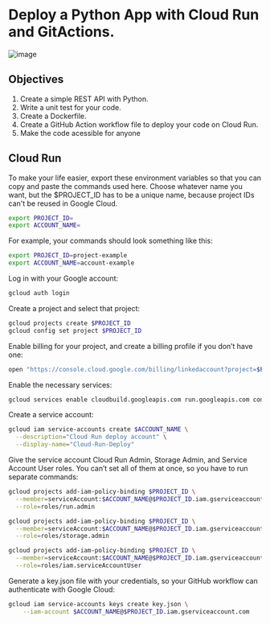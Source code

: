 # Deploy a Python App with Cloud Run and GitActions.

![image](https://user-images.githubusercontent.com/32203163/166609659-73bd9d2a-7dcc-4185-bdd8-4902824c14c1.png)

## Objectives
1. Create a simple REST API with Python.
2. Write a unit test for your code.
3. Create a Dockerfile.
4. Create a GitHub Action workflow file to deploy your code on Cloud Run.
5. Make the code acessible for anyone

## Cloud Run
To make your life easier, export these environment variables so that you can copy and paste the commands used here. Choose whatever name you want, but the $PROJECT_ID has to be a unique name, because project IDs can't be reused in Google Cloud.

```bash
export PROJECT_ID=
export ACCOUNT_NAME=
```

For example, your commands should look something like this:
```bash
export PROJECT_ID=project-example
export ACCOUNT_NAME=account-example
```

Log in with your Google account:
```bash
gcloud auth login
```

Create a project and select that project:
```bash
gcloud projects create $PROJECT_ID
gcloud config set project $PROJECT_ID
```
Enable billing for your project, and create a billing profile if you don’t have one:
```bash
open "https://console.cloud.google.com/billing/linkedaccount?project=$PROJECT_ID"
```

Enable the necessary services:

```bash
gcloud services enable cloudbuild.googleapis.com run.googleapis.com containerregistry.googleapis.com
```
Create a service account:

```bash
gcloud iam service-accounts create $ACCOUNT_NAME \
  --description="Cloud Run deploy account" \
  --display-name="Cloud-Run-Deploy"
 ```
Give the service account Cloud Run Admin, Storage Admin, and Service Account User roles. You can’t set all of them at once, so you have to run separate commands:

```bash
gcloud projects add-iam-policy-binding $PROJECT_ID \
  --member=serviceAccount:$ACCOUNT_NAME@$PROJECT_ID.iam.gserviceaccount.com \
  --role=roles/run.admin

gcloud projects add-iam-policy-binding $PROJECT_ID \
  --member=serviceAccount:$ACCOUNT_NAME@$PROJECT_ID.iam.gserviceaccount.com \
  --role=roles/storage.admin

gcloud projects add-iam-policy-binding $PROJECT_ID \
  --member=serviceAccount:$ACCOUNT_NAME@$PROJECT_ID.iam.gserviceaccount.com \
  --role=roles/iam.serviceAccountUser
 ```
Generate a key.json file with your credentials, so your GitHub workflow can authenticate with Google Cloud:
```bash
gcloud iam service-accounts keys create key.json \
    --iam-account $ACCOUNT_NAME@$PROJECT_ID.iam.gserviceaccount.com
```
